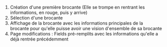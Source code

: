 1. Création d'une première brocante (Elle se trompe en rentrant les informations, en rouge, puis y arrive)
2. Sélection d'une brocante
3. Affichage de la brocante avec les informations principales de la brocante pour qu'elle puisse avoir une vision d'ensemble de sa brocante
4. Page modifications : Fields pré-remplits avec les informations qu'elle a déjà rentrée précédemment